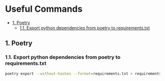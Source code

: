 # Useful Commands <!-- omit from toc -->

- [1. Poetry](#1-poetry)
  - [1.1. Export python dependencies from poetry to requirements.txt](#11-export-python-dependencies-from-poetry-to-requirementstxt)

## 1. Poetry

### 1.1. Export python dependencies from poetry to requirements.txt

```sh
poetry export --without-hashes --format=requirements.txt > requirements.txt
```
